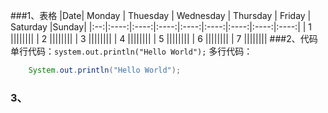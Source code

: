 ###1、表格
|Date| Monday | Thuesday | Wednesday | Thursday  |  Friday  | Saturday |Sunday|
|:--:|:----:|:----:|:----:|:----:|:----:|:----:|:----:|:----:|
|  1   ||||||||
|  2   ||||||||
|  3   ||||||||
|  4   ||||||||
|  5   ||||||||
|  6   ||||||||
|  7   ||||||||
###2、代码
单行代码：`system.out.println("Hello World");`
多行代码：
```java
	System.out.println("Hello World");
```

### 3、

